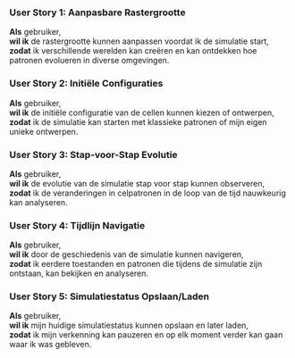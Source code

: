 ### User Story 1: Aanpasbare Rastergrootte
**Als** gebruiker,  
**wil ik** de rastergrootte kunnen aanpassen voordat ik de simulatie start,  
**zodat** ik verschillende werelden kan creëren en kan ontdekken hoe patronen evolueren in diverse omgevingen.

### User Story 2: Initiële Configuraties
**Als** gebruiker,  
**wil ik** de initiële configuratie van de cellen kunnen kiezen of ontwerpen,  
**zodat** ik de simulatie kan starten met klassieke patronen of mijn eigen unieke ontwerpen.

### User Story 3: Stap-voor-Stap Evolutie
**Als** gebruiker,  
**wil ik** de evolutie van de simulatie stap voor stap kunnen observeren,  
**zodat** ik de veranderingen in celpatronen in de loop van de tijd nauwkeurig kan analyseren.

### User Story 4: Tijdlijn Navigatie
**Als** gebruiker,  
**wil ik** door de geschiedenis van de simulatie kunnen navigeren,  
**zodat** ik eerdere toestanden en patronen die tijdens de simulatie zijn ontstaan, kan bekijken en analyseren.

### User Story 5: Simulatiestatus Opslaan/Laden
**Als** gebruiker,  
**wil ik** mijn huidige simulatiestatus kunnen opslaan en later laden,  
**zodat** ik mijn verkenning kan pauzeren en op elk moment verder kan gaan waar ik was gebleven.
